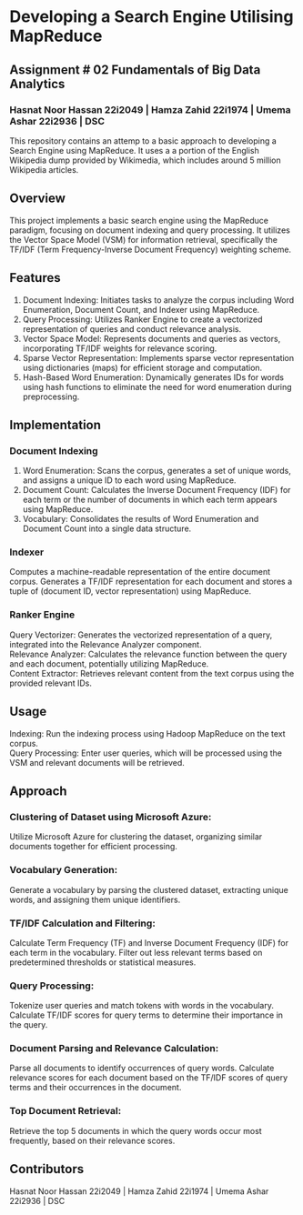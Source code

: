 # Developing a Search Engine Utilising MapReduce
## Assignment # 02 Fundamentals of Big Data Analytics
### Hasnat Noor Hassan 22i2049 | Hamza Zahid 22i1974 | Umema Ashar 22i2936 | DSC

This repository contains an attemp to a basic approach to developing a Search Engine using MapReduce. It uses a a portion of the English Wikipedia dump
provided by Wikimedia, which includes around 5 million Wikipedia articles.

## Overview
This project implements a basic search engine using the MapReduce paradigm, focusing on document indexing and query processing. It utilizes the Vector Space Model (VSM) for information retrieval, specifically the TF/IDF (Term Frequency-Inverse Document Frequency) weighting scheme.

## Features
1. Document Indexing: Initiates tasks to analyze the corpus including Word Enumeration, Document Count, and Indexer using MapReduce.<br>
2. Query Processing: Utilizes Ranker Engine to create a vectorized representation of queries and conduct relevance analysis.<br>
3. Vector Space Model: Represents documents and queries as vectors, incorporating TF/IDF weights for relevance scoring.<br>
4. Sparse Vector Representation: Implements sparse vector representation using dictionaries (maps) for efficient storage and computation.<br>
5. Hash-Based Word Enumeration: Dynamically generates IDs for words using hash functions to eliminate the need for word enumeration during preprocessing.<br>

## Implementation
### Document Indexing
1. Word Enumeration: Scans the corpus, generates a set of unique words, and assigns a unique ID to each word using MapReduce.<br>
2. Document Count: Calculates the Inverse Document Frequency (IDF) for each term or the number of documents in which each term appears using MapReduce.<br>
3. Vocabulary: Consolidates the results of Word Enumeration and Document Count into a single data structure.<br>

### Indexer
Computes a machine-readable representation of the entire document corpus.
Generates a TF/IDF representation for each document and stores a tuple of (document ID, vector representation) using MapReduce.

### Ranker Engine
Query Vectorizer: Generates the vectorized representation of a query, integrated into the Relevance Analyzer component.<br>
Relevance Analyzer: Calculates the relevance function between the query and each document, potentially utilizing MapReduce.<br>
Content Extractor: Retrieves relevant content from the text corpus using the provided relevant IDs.<br>

## Usage
Indexing: Run the indexing process using Hadoop MapReduce on the text corpus.<br>
Query Processing: Enter user queries, which will be processed using the VSM and relevant documents will be retrieved.<br>

## Approach

### Clustering of Dataset using Microsoft Azure:
Utilize Microsoft Azure for clustering the dataset, organizing similar documents together for efficient processing.

### Vocabulary Generation:
Generate a vocabulary by parsing the clustered dataset, extracting unique words, and assigning them unique identifiers.

### TF/IDF Calculation and Filtering:
Calculate Term Frequency (TF) and Inverse Document Frequency (IDF) for each term in the vocabulary.
Filter out less relevant terms based on predetermined thresholds or statistical measures.

### Query Processing:
Tokenize user queries and match tokens with words in the vocabulary.
Calculate TF/IDF scores for query terms to determine their importance in the query.

### Document Parsing and Relevance Calculation:
Parse all documents to identify occurrences of query words.
Calculate relevance scores for each document based on the TF/IDF scores of query terms and their occurrences in the document.

### Top Document Retrieval:
Retrieve the top 5 documents in which the query words occur most frequently, based on their relevance scores.

## Contributors
Hasnat Noor Hassan 22i2049 | Hamza Zahid 22i1974 | Umema Ashar 22i2936 | DSC
